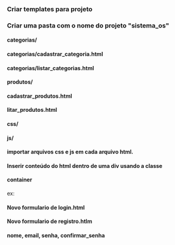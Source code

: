 ### Criar templates para projeto

### Criar uma pasta com o nome do projeto "sistema_os"
#### categorias/
#### categorias/cadastrar_categoria.html
#### categorias/listar_categorias.html

#### produtos/
#### cadastrar_produtos.html
#### litar_produtos.html

#### css/
#### js/

#### importar arquivos css e js em cada arquivo html.

#### Inserir conteúdo do html dentro de uma div usando a classe
#### container

ex: 

#### Novo formulario de login.html
#### Novo formulario de registro.htlm

#### nome, email, senha, confirmar_senha
